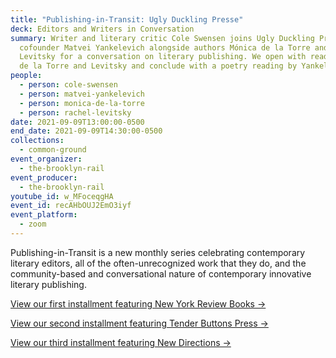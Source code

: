 ```yaml
---
title: "Publishing-in-Transit: Ugly Duckling Presse"
deck: Editors and Writers in Conversation
summary: Writer and literary critic Cole Swensen joins Ugly Duckling Presse
  cofounder Matvei Yankelevich alongside authors Mónica de la Torre and Rachel
  Levitsky for a conversation on literary publishing. We open with readings by
  de la Torre and Levitsky and conclude with a poetry reading by Yankelevich.
people:
  - person: cole-swensen
  - person: matvei-yankelevich
  - person: monica-de-la-torre
  - person: rachel-levitsky
date: 2021-09-09T13:00:00-0500
end_date: 2021-09-09T14:30:00-0500
collections:
  - common-ground
event_organizer:
  - the-brooklyn-rail
event_producer:
  - the-brooklyn-rail
youtube_id: w_MFoceqgHA
event_id: recAHbOUJ2EmO3iyf
event_platform:
  - zoom
---
```

Publishing-in-Transit is a new monthly series celebrating contemporary literary editors, all of the often-unrecognized work that they do, and the community-based and conversational nature of contemporary innovative literary publishing. 

[View our first installment featuring New York Review Books →](https://brooklynrail.org/events/2021/06/10/publishing-in-transit-new-york-review-of-books/)

[View our second installment featuring Tender Buttons Press →](https://brooklynrail.org/events/2021/06/10/publishing-in-transit-new-york-review-of-books/)

[View our third installment featuring New Directions →](https://brooklynrail.org/events/2021/06/10/publishing-in-transit-new-york-review-of-books/)